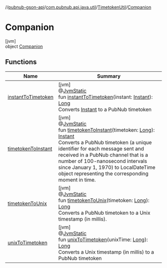 //[pubnub-gson-api](../../../../index.md)/[com.pubnub.api.java.util](../../index.md)/[TimetokenUtil](../index.md)/[Companion](index.md)

# Companion

[jvm]\
object [Companion](index.md)

## Functions

| Name | Summary |
|---|---|
| [instantToTimetoken](instant-to-timetoken.md) | [jvm]<br>@[JvmStatic](https://kotlinlang.org/api/latest/jvm/stdlib/kotlin-stdlib/kotlin.jvm/-jvm-static/index.html)<br>fun [instantToTimetoken](instant-to-timetoken.md)(instant: [Instant](https://docs.oracle.com/javase/8/docs/api/java/time/Instant.html)): [Long](https://kotlinlang.org/api/latest/jvm/stdlib/kotlin-stdlib/kotlin/-long/index.html)<br>Converts [Instant](https://docs.oracle.com/javase/8/docs/api/java/time/Instant.html) to a PubNub timetoken |
| [timetokenToInstant](timetoken-to-instant.md) | [jvm]<br>@[JvmStatic](https://kotlinlang.org/api/latest/jvm/stdlib/kotlin-stdlib/kotlin.jvm/-jvm-static/index.html)<br>fun [timetokenToInstant](timetoken-to-instant.md)(timetoken: [Long](https://kotlinlang.org/api/latest/jvm/stdlib/kotlin-stdlib/kotlin/-long/index.html)): [Instant](https://docs.oracle.com/javase/8/docs/api/java/time/Instant.html)<br>Converts a PubNub timetoken (a unique identifier for each message sent and received in a PubNub channel that is a number of 100-nanosecond intervals since January 1, 1970) to LocalDateTime object representing the corresponding moment in time. |
| [timetokenToUnix](timetoken-to-unix.md) | [jvm]<br>@[JvmStatic](https://kotlinlang.org/api/latest/jvm/stdlib/kotlin-stdlib/kotlin.jvm/-jvm-static/index.html)<br>fun [timetokenToUnix](timetoken-to-unix.md)(timetoken: [Long](https://kotlinlang.org/api/latest/jvm/stdlib/kotlin-stdlib/kotlin/-long/index.html)): [Long](https://kotlinlang.org/api/latest/jvm/stdlib/kotlin-stdlib/kotlin/-long/index.html)<br>Converts a PubNub timetoken to a Unix timestamp (in millis). |
| [unixToTimetoken](unix-to-timetoken.md) | [jvm]<br>@[JvmStatic](https://kotlinlang.org/api/latest/jvm/stdlib/kotlin-stdlib/kotlin.jvm/-jvm-static/index.html)<br>fun [unixToTimetoken](unix-to-timetoken.md)(unixTime: [Long](https://kotlinlang.org/api/latest/jvm/stdlib/kotlin-stdlib/kotlin/-long/index.html)): [Long](https://kotlinlang.org/api/latest/jvm/stdlib/kotlin-stdlib/kotlin/-long/index.html)<br>Converts a Unix timestamp (in millis) to a PubNub timetoken |
